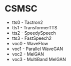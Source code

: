 
# CSMSC

* tts0 - Tactron2
* tts1 - TransformerTTS
* tts2 - SpeedySpeech
* tts3 - FastSpeech2
* voc0 - WaveFlow
* voc1 - Parallel WaveGAN
* voc2 - MelGAN
* voc3 - MultiBand MelGAN
